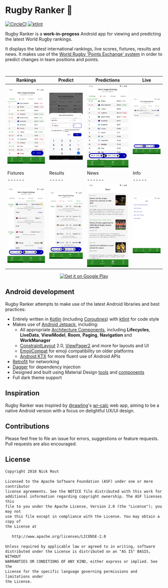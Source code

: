 # Rugby Ranker 🏉

[![CircleCI](https://circleci.com/gh/ricknout/rugby-ranker/tree/master.svg?style=shield)](https://circleci.com/gh/ricknout/rugby-ranker/tree/master)
[![ktlint](https://img.shields.io/badge/code%20style-%E2%9D%A4-FF4081.svg)](https://ktlint.github.io/)

Rugby Ranker is a **work-in-progess** Android app for viewing and predicting the latest World Rugby rankings.

It displays the latest international rankings, live scores, fixtures, results and news. It makes use of the [World Rugby 'Points Exchange' system](https://www.world.rugby/rankings/explanation) in order to predict changes in team positions and points.

<br>

| Rankings | Predict | Predictions | Live |
| ------ | ----- | ------ | ----- |
| ![Rankings](/art/screenshots/screenshot-1.png) | ![Predict](/art/screenshots/screenshot-2.png) | ![Predictions](/art/screenshots/screenshot-3.png) | ![Live](/art/screenshots/screenshot-4.png) |
| Fixtures | Results | News | Info |
| ------ | ----- | ------ | ----- |
| ![Fixtures](/art/screenshots/screenshot-5.png) | ![Results](/art/screenshots/screenshot-6.png) | ![News](/art/screenshots/screenshot-7.png) | ![Info](/art/screenshots/screenshot-8.png) |

<p align="center">
  <a href="https://play.google.com/store/apps/details?id=com.ricknout.rugbyranker" target="_blank">
    <img alt='Get it on Google Play' src='https://play.google.com/intl/en_us/badges/images/generic/en_badge_web_generic.png' width="320" />
  </a>
</p>

## Android development

Rugby Ranker attempts to make use of the latest Android libraries and best practices:
* Entirely written in [Kotlin](https://kotlinlang.org/) (including [Coroutines](https://kotlinlang.org/docs/reference/coroutines-overview.html)) with [ktlint](https://github.com/pinterest/ktlint) for code style
* Makes use of [Android Jetpack](https://developer.android.com/jetpack/), including:
  * All appropriate [Architecture Components](https://developer.android.com/jetpack/arch/), including **Lifecycles**, **LiveData**, **ViewModel**, **Room**, **Paging**, **Navigation** and **WorkManager**
  * [ConstraintLayout](https://developer.android.com/reference/androidx/constraintlayout/widget/ConstraintLayout) 2.0, [ViewPager2](https://developer.android.com/reference/androidx/viewpager2/widget/ViewPager2) and more for layouts and UI
  * [EmojiCompat](https://developer.android.com/guide/topics/ui/look-and-feel/emoji-compat) for emoji compatibility on older platforms
  * [Android KTX](https://developer.android.com/kotlin/ktx) for more fluent use of Android APIs
* [Retrofit](https://square.github.io/retrofit/) for networking
* [Dagger](https://google.github.io/dagger/) for dependency injection
* Designed and built using Material Design [tools](https://material.io/tools/) and [components](https://material.io/develop/android/)
* Full dark theme support

## Inspiration

Rugby Ranker was inspired by [@rawling](https://github.com/rawling)'s [wr-calc](https://rawling.github.io/wr-calc/) web app, aiming to be a native Android version with a focus on delightful UX/UI design.

## Contributions

Please feel free to file an issue for errors, suggestions or feature requests. Pull requests are also encouraged.

## License

```
Copyright 2018 Nick Rout

Licensed to the Apache Software Foundation (ASF) under one or more contributor
license agreements. See the NOTICE file distributed with this work for
additional information regarding copyright ownership. The ASF licenses this
file to you under the Apache License, Version 2.0 (the "License"); you may not
use this file except in compliance with the License. You may obtain a copy of
the License at

   http://www.apache.org/licenses/LICENSE-2.0

Unless required by applicable law or agreed to in writing, software
distributed under the License is distributed on an "AS IS" BASIS, WITHOUT
WARRANTIES OR CONDITIONS OF ANY KIND, either express or implied. See the
License for the specific language governing permissions and limitations under
the License.
```
